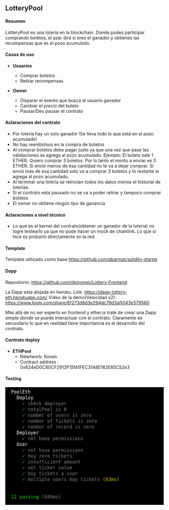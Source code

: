 ## LotteryPool

#### Resumen

LotteryPool es una lotería en la blockchain. Donde podes participar comprando boletos, el azar dirá si eres el ganador y obtienes las recompensas que es el pozo acumulado.

#### Casos de uso

- **Usuarios**

  - Comprar boletos
  - Retirar recompensas

- **Owner**
  - Disparar el evento que busca al usuario ganador
  - Cambiar el precio del boleto
  - Pausar/Des pausar el contrato

#### Aclaraciones del contrato

  * Por lotería hay un solo ganador !Se lleva todo lo que está en el pozo acumulado!
  * No hay reembolsos en la compra de boletos
  * Al comprar boletos debe pagar justo ya que una vez que pase las validaciones se agrega al pozo acumulado.
    Ejemplo: El boleto sale 1 ETHER. Quiero comprar 3 boletos. Por lo tanto el monto a enviar es 3 ETHER.
    Si envió menos de esa cantidad no te va a dejar comprar.
    Si envió más de esa cantidad solo va a comprar 3 boletos y lo restante lo agrega al pozo acumulado.
  * Al terminar una lotería se reinician todos los datos menos el historial de loterías.
  * Si el contrato esta pausado no se va a poder retirar y tampoco comprar boletos
  * El owner no obtiene ningún tipo de ganancia

#### Aclaraciones a nivel técnico
  * Lo que es el kernel del contrato(obtener un ganador de la loteria) no logre testearlo ya que no pude hacer un mock de chainlink.
    Lo que si hice es probarlo directamente en la red.

#### Template

Template utilizado como base https://github.com/abarmat/solidity-starter

#### Dapp

Repositorio: https://github.com/dpinones/Lottery-Frontend

La Dapp esta alojada en heroku. Link: https://dapp-lottery-eth.herokuapp.com/
Video de la demo(Velocidad x2): https://www.loom.com/share/6f273d8d3e294dc79d3afb143e579560

Más allá de no ser experto en frontend y ether.js trate de crear una Dapp simple donde se puede interactuar con el contrato. Claramente es secundario lo que en realidad tiene importancia es el desarrollo del contrato.

#### Contrato deploy

- **ETHPool**
  - Newtwork: Kovan
  - Contract address : 0x824eD0C80CF2913F15f41FEC3148E162E65C52e3

#### Testing

![Screenshot](screenshot.png)
